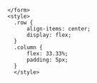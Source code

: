 <html>
  <head>
    <title> Put in da Date Birth Kiddo </title>
  </head>
  <body>
    <form>

    </form>
    <style>
      .row {
          align-items: center;
          display: flex;
      }
      .column {
          flex: 33.33%;
          padding: 5px;
      }
      </style>  
  <script>
    // Deployed API URL
        const API_URL = ;
        document.getElementById('calendar-form-1').addEventListener('submit', (event) => {
            event.preventDefault();
            var year1 = document.getElementById('year-1').value;
            // Combine API URL with expression.
            fetch(${API_URL}/isLeapYear/${year1})
            .then(response => response.json())
            .then(data => {
                // Output data to table
                const table = document.getElementById('results');
                const row = table.insertRow(-1);
                const Cell = row.insertCell(0);
                const isLeapYearCell = row.insertCell(1);
                Cell.innerHTML = data.year;
                isLeapYearCell.innerHTML = data.isLeapYear;
            });
        });
  </script>
  </body>
</html>